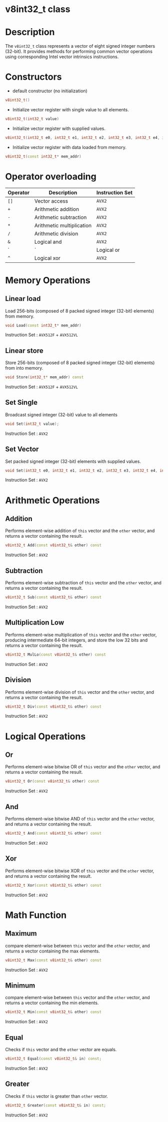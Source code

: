 # v8int32_t class

# Description

The `v8int32_t` class represents a vector of eight signed integer 
numbers (32-bit). 
It provides methods for performing common vector operations 
using corresponding Intel vector intrinsics instructions.

# Constructors
* default constructor (no initialization)
```c++
v8int32_t()
```

* Initialize vector register with single value to all elements.
```c++
v8int32_t(int32_t value)
```

* Initialize vector register with supplied values.
```c++
v8int32_t(int32_t e0, int32_t e1, int32_t e2, int32_t e3, int32_t e4, int32_t e5, int32_t e6, int32_t e7)
```


* Initialize vector register with data loaded from memory.
```c++
v8int32_t(const int32_t* mem_addr)
```

# Operator overloading

| Operator   | Description                 | Instruction Set |
|------------|-----------------------------|-----------------|
| `[]`       | Vector access               | `AVX2`           |
| `+`        | Arithmetic addition         | `AVX2`           |
| `-`        | Arithmetic subtraction      | `AVX2`           |
| `*`        | Arithmetic multiplication   | `AVX2`           |
| `/`        | Arithmetic division         | `AVX2`           |
| `&`        | Logical and                 | `AVX2`           |
| `|`        | Logical or                  | `AVX2`           |
| `^`        | Logical xor                 | `AVX2`           |

# Memory Operations

## Linear load
Load 256-bits (composed of 8 packed signed integer (32-bit) elements) from memory.

```c++
void Load(const int32_t* mem_addr)
```
Instruction Set  : `AVX512F` + `AVX512VL`

## Linear store
Store 256-bits (composed of 8 packed signed integer (32-bit) elements) from into memory.
```c++
void Store(int32_t* mem_addr) const
```
Instruction Set  : `AVX512F` + `AVX512VL`

## Set Single 
Broadcast signed integer (32-bit) value to all elements 
```c++
void Set(int32_t value);
```
Instruction Set  : `AVX2`

## Set Vector 
Set packed signed integer (32-bit) elements with supplied values.
```c++
void Set(int32_t e0, int32_t e1, int32_t e2, int32_t e3, int32_t e4, int32_t e5, int32_t e6, int32_t e7);
```
Instruction Set  : `AVX2`

# Arithmetic Operations

## Addition
Performs element-wise addition of `this` vector and the `other` vector, and
returns a vector containing the result.

```c++
v8int32_t Add(const v8int32_t& other) const
```
Instruction Set  : `AVX2`

## Subtraction
Performs element-wise subtraction of `this` vector and the `other` vector, and
returns a vector containing the result.

```c++
v8int32_t Sub(const v8int32_t& other) const
```
Instruction Set  : `AVX2`

## Multiplication Low
Performs element-wise multiplication of `this` vector and the `other` vector,
producing intermediate 64-bit integers, and store the low 32 bits and
returns a vector containing the result.

```c++
v8int32_t MulLo(const v8int32_t& other) const
```
Instruction Set  : `AVX2`

## Division
Performs element-wise division of `this` vector and the `other` vector, and
returns a vector containing the result.

```c++
v8int32_t Div(const v8int32_t& other) const
```
Instruction Set  : `AVX2`

# Logical Operations
## Or
Performs element-wise bitwise OR of `this` vector and the `other` vector, and
returns a vector containing the result.

```c++
v8int32_t Or(const v8int32_t& other) const
```
Instruction Set  : `AVX2`

## And
Performs element-wise  bitwise AND of `this` vector and the `other` vector, and
returns a vector containing the result.

```c++
v8int32_t And(const v8int32_t& other) const
```
Instruction Set  : `AVX2`

## Xor
Performs element-wise  bitwise XOR of `this` vector and the `other` vector, and
returns a vector containing the result.

```c++
v8int32_t Xor(const v8int32_t& other) const
```
Instruction Set  : `AVX2`

# Math Function

## Maximum  
compare element-wise between `this` vector and the `other` vector, and 
returns a vector containing the max elements.

```c++
v8int32_t Max(const v8int32_t& other) const
```
Instruction Set  : `AVX2`

## Minimum 
compare element-wise between `this` vector and the `other` vector, and 
returns a vector containing the min elements.
```c++
v8int32_t Min(const v8int32_t& other) const
```
Instruction Set  : `AVX2`

## Equal
Checks if `this` vector and the `other` vector are equals.

```c++
v8int32_t Equal(const v8int32_t& in) const;
```
Instruction Set  : `AVX2`

## Greater
Checks if `this` vector is greater than `other` vector.

```c++
v8int32_t Greater(const v8int32_t& in) const;
```
Instruction Set  : `AVX2`
